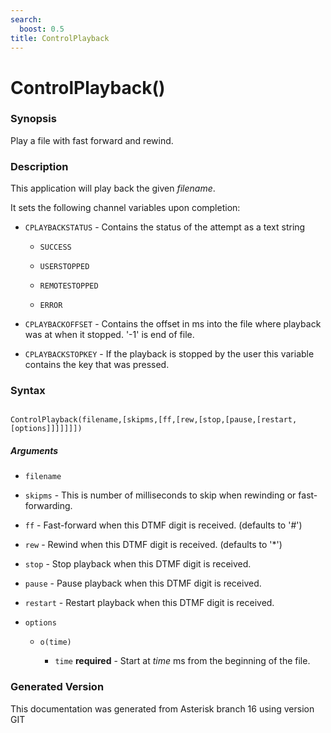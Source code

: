 ```yaml
---
search:
  boost: 0.5
title: ControlPlayback
---
```


# ControlPlayback()

### Synopsis

Play a file with fast forward and rewind.

### Description

This application will play back the given _filename_.<br>

It sets the following channel variables upon completion:<br>


* `CPLAYBACKSTATUS` - Contains the status of the attempt as a text string<br>

    * `SUCCESS`

    * `USERSTOPPED`

    * `REMOTESTOPPED`

    * `ERROR`

* `CPLAYBACKOFFSET` - Contains the offset in ms into the file where playback was at when it stopped. '-1' is end of file.<br>

* `CPLAYBACKSTOPKEY` - If the playback is stopped by the user this variable contains the key that was pressed.<br>

### Syntax


```

ControlPlayback(filename,[skipms,[ff,[rew,[stop,[pause,[restart,[options]]]]]]])
```
##### Arguments


* `filename`

* `skipms` - This is number of milliseconds to skip when rewinding or fast-forwarding.<br>

* `ff` - Fast-forward when this DTMF digit is received. (defaults to '#')<br>

* `rew` - Rewind when this DTMF digit is received. (defaults to '*')<br>

* `stop` - Stop playback when this DTMF digit is received.<br>

* `pause` - Pause playback when this DTMF digit is received.<br>

* `restart` - Restart playback when this DTMF digit is received.<br>

* `options`

    * `o(time)`

        * `time` **required** - Start at _time_ ms from the beginning of the file.<br>



### Generated Version

This documentation was generated from Asterisk branch 16 using version GIT 
